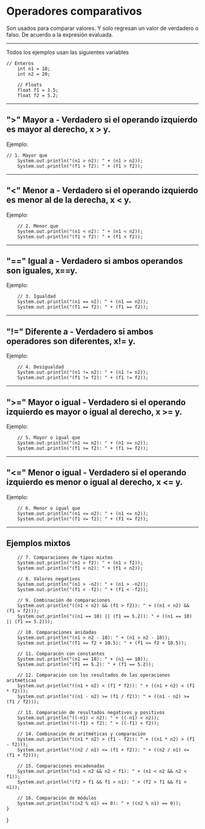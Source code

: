 # Operadores comparativos

Son usados para comparar valores. Y solo regresan un valor de verdadero o falso. De acuerdo a la expresión evaluada.
___

Todos los ejemplos usan las siguientes variables 

```cplusplus
// Enteros
	int n1 = 10;
	int n2 = 20;

	// Floats
	float f1 = 1.5;
	float f2 = 5.2;
```
___

## ">" Mayor a - Verdadero si el operando izquierdo es mayor al derecho, x > y.

Ejemplo:

```cplusplus
// 1. Mayor que
	System.out.println("(n1 > n2): " + (n1 > n2));
	System.out.println("(f1 > f2): " + (f1 > f2));
```

___

## "<" Menor a - Verdadero si el operando izquierdo es menor al de la derecha, x < y.

Ejemplo:

        // 2. Menor que
        System.out.println("(n1 < n2): " + (n1 < n2));
        System.out.println("(f1 < f2): " + (f1 < f2));

___

## "==" Igual a - Verdadero si ambos operandos son iguales, x==y.

Ejemplo:

        // 3. Igualdad
        System.out.println("(n1 == n2): " + (n1 == n2));
        System.out.println("(f1 == f2): " + (f1 == f2));

___


## "!=" Diferente a - Verdadero si ambos operadores son diferentes, x!= y.

Ejemplo:

        // 4. Desigualdad
        System.out.println("(n1 != n2): " + (n1 != n2));
        System.out.println("(f1 != f2): " + (f1 != f2));

___

 ## ">=" Mayor o igual - Verdadero si el operando izquierdo es mayor o igual al derecho, x >= y.

 Ejemplo:

        // 5. Mayor o igual que
        System.out.println("(n1 >= n2): " + (n1 >= n2));
        System.out.println("(f1 >= f2): " + (f1 >= f2));

___

## "<=" Menor o igual - Verdadero si el operando izquierdo es menor o igual al derecho, x <= y.

Ejemplo:


        // 6. Menor o igual que
        System.out.println("(n1 <= n2): " + (n1 <= n2));
        System.out.println("(f1 <= f2): " + (f1 <= f2));

 ___

 ## Ejemplos mixtos

        // 7. Comparaciones de tipos mixtos
        System.out.println("(n1 > f2): " + (n1 > f2));
        System.out.println("(f1 < n2): " + (f1 < n2));

        // 8. Valores negativos
        System.out.println("(n1 > -n2): " + (n1 > -n2));
        System.out.println("(f1 < -f2): " + (f1 < -f2));

        // 9. Combinación de comparaciones
        System.out.println("((n1 < n2) && (f1 > f2)): " + ((n1 < n2) && (f1 > f2)));
        System.out.println("((n1 == 10) || (f1 == 5.2)): " + ((n1 == 10) || (f1 == 5.2)));

        // 10. Comparaciones anidadas
        System.out.println("(n1 > n2 - 10): " + (n1 > n2 - 10));
        System.out.println("(f1 <= f2 + 10.5): " + (f1 <= f2 + 10.5));

        // 11. Comparacón con constantes
        System.out.println("(n1 == 10): " + (n1 == 10));
        System.out.println("(f1 == 5.2): " + (f1 == 5.2));

        // 12. Comparación con los resultados de las operaciones aritméticas
        System.out.println("((n1 + n2) < (f1 * f2)): " + ((n1 + n2) < (f1 * f2)));
        System.out.println("((n1 - n2) >= (f1 / f2)): " + ((n1 - n2) >= (f1 / f2)));

        // 13. Comparación de resultados negativos y positivos
        System.out.println("((-n1) < n2): " + ((-n1) < n2));
        System.out.println("((-f1) < f2): " + ((-f1) < f2));

        // 14. Combinación de aritméticas y comparación
        System.out.println("((n1 * n2) > (f1 - f2)): " + ((n1 * n2) > (f1 - f2)));
        System.out.println("((n2 / n1) <= (f1 + f2)): " + ((n2 / n1) <= (f1 + f2)));

        // 15. Comparaciones encadenadas
        System.out.println("(n1 < n2 && n2 < f1): " + (n1 < n2 && n2 < f1));
        System.out.println("(f2 > f1 && f1 > n1): " + (f2 > f1 && f1 > n1));

        // 16. Comparación de módulos
        System.out.println("((n2 % n1) == 0): " + ((n2 % n1) == 0));
    }
}
